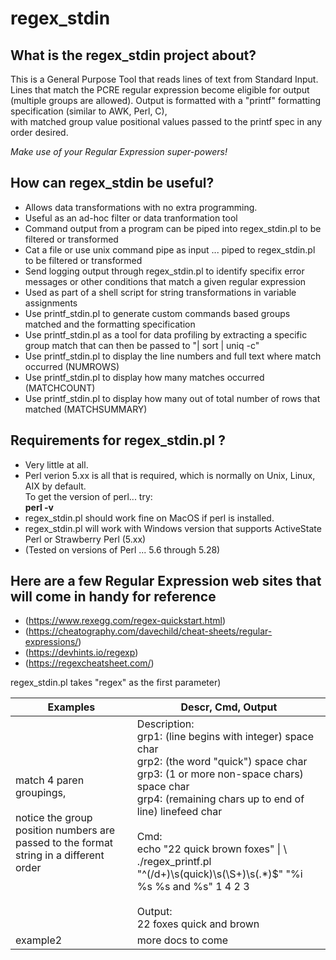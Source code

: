 # regex_stdin

## What is the regex_stdin project about?
This is a General Purpose Tool that reads lines of text from Standard Input.<br>
Lines that match the PCRE regular expression become eligible for output (multiple groups are allowed).
Output is formatted with a "printf" formatting specification (similar to AWK, Perl, C),<br>
with matched group value positional values passed to the printf spec in any order desired.<br>

*Make use of your Regular Expression super-powers!*

## How can regex_stdin be useful?
- Allows data transformations with no extra programming.
- Useful as an ad-hoc filter or data tranformation tool
- Command output from a program can be piped into regex_stdin.pl to be filtered or transformed
- Cat a file or use unix command pipe as input ... piped to regex_stdin.pl to be filtered or transformed
- Send logging output through regex_stdin.pl to identify specifix error messages or other conditions that match a given regular expression
- Used as part of a shell script for string transformations in variable assignments
- Use printf_stdin.pl to generate custom commands based groups matched and the formatting specification
- Use printf_stdin.pl as a tool for data profiling by extracting a specific group match that can then be passed to  "| sort | uniq -c"
- Use printf_stdin.pl to display the line numbers and full text where match occurred (NUMROWS)
- Use printf_stdin.pl to display how many matches occurred (MATCHCOUNT)
- Use printf_stdin.pl to display how many out of total number of rows that matched (MATCHSUMMARY)

## Requirements for regex_stdin.pl ?    
- Very little at all.
- Perl verion 5.xx is all that is required, which is normally on Unix, Linux, AIX by default.<br>To get the version of perl... try:<br>   **perl -v**
- regex_stdin.pl should work fine on MacOS if perl is installed.
- regex_stdin.pl will work with Windows version that supports ActiveState Perl or Strawberry Perl (5.xx)
- (Tested on versions of Perl ... 5.6 through 5.28)

## Here are a few Regular Expression web sites that will come in handy for reference
- (https://www.rexegg.com/regex-quickstart.html)
- (https://cheatography.com/davechild/cheat-sheets/regular-expressions/)
- (https://devhints.io/regexp)
- (https://regexcheatsheet.com/)



regex_stdin.pl takes "regex" as the first parameter)

|Examples|Descr, Cmd, Output |
| --- | --- |
| match 4 paren groupings,<br><br>notice the group position numbers are passed to the format string in a different order | Description:<br>grp1: (line begins with integer) space char<br>grp2: (the word "quick") space char<br>grp3: (1 or more non-space chars) space char<br>grp4: (remaining chars up to end of line) linefeed char<br><br>Cmd:<br>echo "22 quick brown foxes" \| \\<br>./regex_printf.pl "^(/d+)\s(quick)\s(\S+)\s(.*)$" "%i %s %s and %s" 1 4 2 3<br><br>Output:<br>22 foxes quick and brown|
| example2 | more docs to come |

